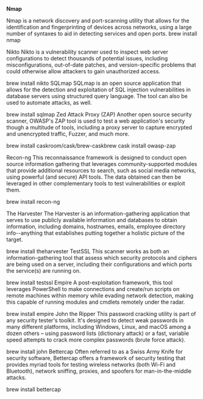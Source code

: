 **Nmap**

Nmap is a network discovery and port-scanning utility that allows for the identification and fingerprinting of devices across networks, using a large number of syntaxes to aid in detecting services and open ports.
brew install nmap


Nikto
Nikto is a vulnerability scanner used to inspect web server configurations to detect thousands of potential issues, including misconfigurations, out-of-date patches, and version-specific problems that could otherwise allow attackers to gain unauthorized access.

brew install nikto
SQLmap
SQLmap is an open source application that allows for the detection and exploitation of SQL injection vulnerabilities in database servers using structured query language. The tool can also be used to automate attacks, as well.

brew install sqlmap
Zed Attack Proxy (ZAP)
Another open source security scanner, OWASP's ZAP tool is used to test a web application's security though a multitude of tools, including a proxy server to capture encrypted and unencrypted traffic, Fuzzer, and much more.

brew install caskroom/cask/brew-caskbrew cask install owasp-zap

Recon-ng
This reconnaissance framework is designed to conduct open source information gathering that leverages community-supported modules that provide additional resources to search, such as social media networks, using powerful (and secure) API tools. The data obtained can then be leveraged in other complementary tools to test vulnerabilities or exploit them.

brew install recon-ng

The Harvester
The Harvester is an information-gathering application that serves to use publicly available information and databases to obtain information, including domains, hostnames, emails, employee directory info--anything that establishes putting together a holistic picture of the target.

brew install theharvester
TestSSL
This scanner works as both an information-gathering tool that assess which security protocols and ciphers are being used on a server, including their configurations and which ports the service(s) are running on. 

brew install testssl
Empire
A post-exploitation framework, this tool leverages PowerShell to make connections and create/run scripts on remote machines within memory while evading network detection, making this capable of running modules and cmdlets remotely under the radar.

brew install empire
John the Ripper
This password cracking utility is part of any security tester's toolkit. It's designed to detect weak passwords in many different platforms, including Windows, Linux, and macOS among a dozen others – using password lists (dictionary attack) or a fast, variable speed attempts to crack more complex passwords (brute force attack).

brew install john
Bettercap
Often referred to as a Swiss Army Knife for security software, Bettercap offers a framework of security testing that provides myriad tools for testing wireless networks (both Wi-Fi and Bluetooth), network sniffing, proxies, and spoofers for man-in-the-middle attacks.

brew install bettercap
